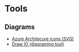 # Tools

## Diagrams

- [Azure Architecure icons (SVG)](https://learn.microsoft.com/en-us/azure/architecture/icons/)
- [Draw IO (diagraming tool)](https://github.com/jgraph/drawio-desktop)
